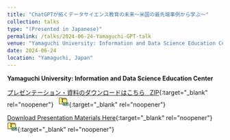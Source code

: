```yaml
---
title: "ChatGPTが拓くデータサイエンス教育の未来～米国の最先端事例から学ぶ～"
collection: talks
type: "(Presented in Japanese)"
permalink: /talks/2024-06-24-Yamaguchi-GPT-talk
venue: "Yamaguchi University: Information and Data Science Education Center"
date: 2024-06-24
location: "Yamaguchi, Japan"
---
```


<style>
  hr {
    height: 2px;
    background-color: #E5E4E2;
    border: none;
  }

  .no-italics {
      font-style: normal;   
  }
</style>

<b>
Yamaguchi University: Information and Data Science Education Center
</b>

[プレゼンテーション・資料のダウンロードはこちら &nbsp; ZIP](){:target="_blank" rel="noopener"} &nbsp; [![alt text](/files/zip_24.png)](){:target="_blank" rel="noopener"}  

[Download Presentation Materials Here](){:target="_blank" rel="noopener"} &nbsp; [![alt text](/files/zip_24.png)](){:target="_blank" rel="noopener"}  
